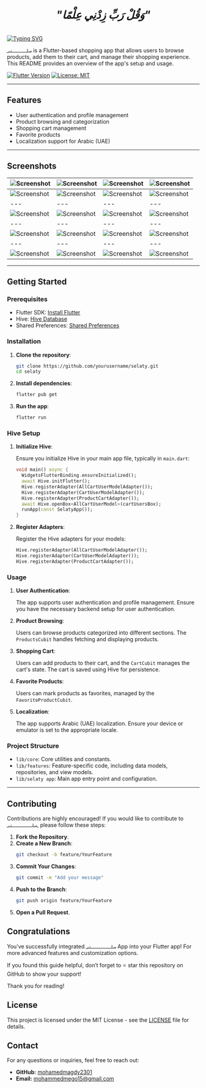 <div align="center">

# *"وَقُلْ رَبِّ زِدْنِي عِلْمًا"*

</div>
<br clear="both">
<a href="https://git.io/typing-svg"><img src="https://readme-typing-svg.demolab.com?font=Protest+Guerrilla&weight=900&size=45&pause=1000&color=F78918&width=835&height=100&lines=سلـــــــتى+%F0%9F%98%8A%E2%9C%8C%EF%B8%8F" alt="Typing SVG" /></a>
<br clear="both">

`سلـــــتى` is a Flutter-based shopping app that allows users to browse products, add them to their cart, and manage their shopping experience. This README provides an overview of the app's setup and usage.

[![Flutter Version](https://img.shields.io/badge/Flutter-v3.0-blue.svg)](https://flutter.dev/)
[![License: MIT](https://img.shields.io/badge/License-MIT-yellow.svg)](https://opensource.org/licenses/MIT)

---
## Features

- User authentication and profile management
- Product browsing and categorization
- Shopping cart management
- Favorite products
- Localization support for Arabic (UAE)

---
## Screenshots

| ![Screenshot](assets/screenshots/1.png) | ![Screenshot](assets/screenshots/2.png) | ![Screenshot](assets/screenshots/3.png)  | ![Screenshot](assets/screenshots/4.png)  |
|---|---|---|---|
| ![Screenshot](assets/screenshots/5.png) | ![Screenshot](assets/screenshots/6.png) | ![Screenshot](assets/screenshots/7.png)  | ![Screenshot](assets/screenshots/8.png)  |
|---|---|---|---|
| ![Screenshot](assets/screenshots/9.png) | ![Screenshot](assets/screenshots/10.png) | ![Screenshot](assets/screenshots/11.png)  | ![Screenshot](assets/screenshots/12.png)  |
|---|---|---|---|
| ![Screenshot](assets/screenshots/13.png) | ![Screenshot](assets/screenshots/14.png) | ![Screenshot](assets/screenshots/15.png)  | ![Screenshot](assets/screenshots/16.png)  |
|---|---|---|---|
| ![Screenshot](assets/screenshots/17.png) | ![Screenshot](assets/screenshots/18.png) | ![Screenshot](assets/screenshots/19.png)  | ![Screenshot](assets/screenshots/20.png)  |
---

## Getting Started

### Prerequisites

- Flutter SDK: [Install Flutter](https://flutter.dev/docs/get-started/install)
- Hive: [Hive Database](https://pub.dev/packages/hive)
- Shared Preferences: [Shared Preferences](https://pub.dev/packages/shared_preferences)

### Installation

1. **Clone the repository**:

   ```sh
   git clone https://github.com/yourusername/selaty.git
   cd selaty
   ```

2. **Install dependencies**:

   ```sh
   flutter pub get
   ```

3. **Run the app**:

   ```sh
   flutter run
   ```

### Hive Setup

1. **Initialize Hive**:

   Ensure you initialize Hive in your main app file, typically in `main.dart`:

   ```dart
   void main() async {
     WidgetsFlutterBinding.ensureInitialized();
     await Hive.initFlutter();
     Hive.registerAdapter(AllCartUserModelAdapter());
     Hive.registerAdapter(CartUserModelAdapter());
     Hive.registerAdapter(ProductCartAdapter());
     await Hive.openBox<AllCartUserModel>(cartUsersBox);
     runApp(const SelatyApp());
   }
   ```

2. **Register Adapters**:

   Register the Hive adapters for your models:

   ```dart
   Hive.registerAdapter(AllCartUserModelAdapter());
   Hive.registerAdapter(CartUserModelAdapter());
   Hive.registerAdapter(ProductCartAdapter());
   ```

### Usage

1. **User Authentication**:

   The app supports user authentication and profile management. Ensure you have the necessary backend setup for user authentication.

2. **Product Browsing**:

   Users can browse products categorized into different sections. The `ProductsCubit` handles fetching and displaying products.

3. **Shopping Cart**:

   Users can add products to their cart, and the `CartCubit` manages the cart's state. The cart is saved using Hive for persistence.

4. **Favorite Products**:

   Users can mark products as favorites, managed by the `FavoriteProductCubit`.

5. **Localization**:

   The app supports Arabic (UAE) localization. Ensure your device or emulator is set to the appropriate locale.

### Project Structure

- `lib/core`: Core utilities and constants.
- `lib/features`: Feature-specific code, including data models, repositories, and view models.
- `lib/selaty app`: Main app entry point and configuration.

---

## Contributing

Contributions are highly encouraged! If you would like to contribute to `سلـــــــتى`, please follow these steps:

1. **Fork the Repository**.
2. **Create a New Branch**:
   ```bash
   git checkout -b feature/YourFeature
   ```
3. **Commit Your Changes**:
   ```bash
   git commit -m "Add your message"
   ```
4. **Push to the Branch**:
   ```bash
   git push origin feature/YourFeature
   ```
5. **Open a Pull Request**.

## Congratulations

You’ve successfully integrated `سلـــــــتى` App into your Flutter app! For more advanced features and customization options.

If you found this guide helpful, don’t forget to ⭐ star this repository on GitHub to show your support!

Thank you for reading!
## License

This project is licensed under the MIT License - see the [LICENSE](LICENSE) file for details.

## Contact

For any questions or inquiries, feel free to reach out:

- **GitHub:** [mohamedmagdy2301](https://github.com/mohamedmagdy2301)
- **Email:** [mohammedmego15@gmail.com](mohammedmego15@gmail.com)


